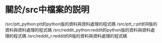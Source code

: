 # 關於/src中檔案的説明
/src/ptt_python:ptt的python版的資料與資料處理的程式碼
/src/ptt_r:ptt的R版的資料與資料處理的程式碼
/src/reddit_python:reddit的python版的資料與資料處理的程式碼
/src/reddit_r:reddit的R版的資料與資料處理的程式碼
